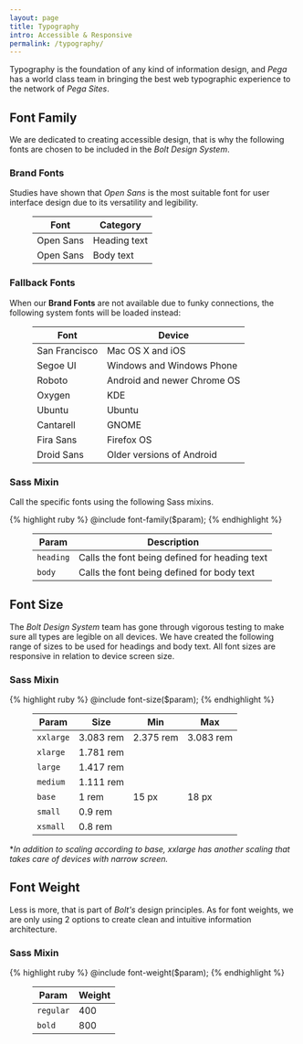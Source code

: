 ```yaml
---
layout: page
title: Typography
intro: Accessible & Responsive
permalink: /typography/
---
```


Typography is the foundation of any kind of information design, and *Pega* has a world class team in bringing the best web typographic experience to the network of *Pega Sites*.

## Font Family

We are dedicated to creating accessible design, that is why the following fonts are chosen to be included in the *Bolt Design System*.

### Brand Fonts

Studies have shown that *Open Sans* is the most suitable font for user interface design due to its versatility and legibility.

<figure>
  <table>
    <thead>
      <tr>
        <th>Font</th>
        <th>Category</th>
      </tr>
    </thead>
    <tbody>
      <tr>
        <td>Open Sans</td>
        <td>Heading text</td>
      </tr>
      <tr>
        <td>Open Sans</td>
        <td>Body text</td>
      </tr>
    </tbody>
  </table>
</figure>

### Fallback Fonts

When our **Brand Fonts** are not available due to funky connections, the following system fonts will be loaded instead:

<figure>
  <table>
    <thead>
      <tr>
        <th>Font</th>
        <th>Device</th>
      </tr>
    </thead>
    <tbody>
      <tr>
        <td>San Francisco</td>
        <td>Mac OS X and iOS</td>
      </tr>
      <tr>
        <td>Segoe UI</td>
        <td>Windows and Windows Phone</td>
      </tr>
      <tr>
        <td>Roboto</td>
        <td>Android and newer Chrome OS</td>
      </tr>
      <tr>
        <td>Oxygen</td>
        <td>KDE</td>
      </tr>
      <tr>
        <td>Ubuntu</td>
        <td>Ubuntu</td>
      </tr>
      <tr>
        <td>Cantarell</td>
        <td>GNOME</td>
      </tr>
      <tr>
        <td>Fira Sans</td>
        <td>Firefox OS</td>
      </tr>
      <tr>
        <td>Droid Sans</td>
        <td>Older versions of Android</td>
      </tr>
    </tbody>
  </table>
</figure>

### Sass Mixin

Call the specific fonts using the following Sass mixins.

{% highlight ruby %}
@include font-family($param);
{% endhighlight %}

<figure>
  <table>
    <thead>
      <tr>
        <th>Param</th>
        <th>Description</th>
      </tr>
    </thead>
    <tbody>
      <tr>
        <td><code>heading</code></td>
        <td>Calls the font being defined for heading text</td>
      </tr>
      <tr>
        <td><code>body</code></td>
        <td>Calls the font being defined for body text</td>
      </tr>
    </tbody>
  </table>
</figure>

## Font Size

The *Bolt Design System* team has gone through vigorous testing to make sure all types are legible on all devices. We have created the following range of sizes to be used for headings and body text. All font sizes are responsive in relation to device screen size.

### Sass Mixin

{% highlight ruby %}
@include font-size($param);
{% endhighlight %}

<figure>
  <table>
    <thead>
      <tr>
        <th>Param</th>
        <th>Size</th>
        <th>Min</th>
        <th>Max</th>
      </tr>
    </thead>
    <tbody>
      <tr>
        <td><code>xxlarge</code></td>
        <td>3.083 rem</td>
        <td>2.375 rem</td>
        <td>3.083 rem</td>
      </tr>
      <tr>
        <td><code>xlarge</code></td>
        <td>1.781 rem</td>
        <td></td>
        <td></td>
      </tr>
      <tr>
        <td><code>large</code></td>
        <td>1.417 rem</td>
        <td></td>
        <td></td>
      </tr>
      <tr>
        <td><code>medium</code></td>
        <td>1.111 rem</td>
        <td></td>
        <td></td>
      </tr>
      <tr>
        <td><code>base</code></td>
        <td>1 rem</td>
        <td>15 px</td>
        <td>18 px</td>
      </tr>
      <tr>
        <td><code>small</code></td>
        <td>0.9 rem</td>
        <td></td>
        <td></td>
      </tr>
      <tr>
        <td><code>xsmall</code></td>
        <td>0.8 rem</td>
        <td></td>
        <td></td>
      </tr>
    </tbody>
  </table>
</figure>

**In addition to scaling according to base, xxlarge has another scaling that takes care of devices with narrow screen.*

## Font Weight

Less is more, that is part of *Bolt's* design principles. As for font weights, we are only using 2 options to create clean and intuitive information architecture.

### Sass Mixin

{% highlight ruby %}
@include font-weight($param);
{% endhighlight %}

<figure>
  <table>
    <thead>
      <tr>
        <th>Param</th>
        <th>Weight</th>
      </tr>
    </thead>
    <tbody>
      <tr>
        <td><code>regular</code></td>
        <td>400</td>
      </tr>
      <tr>
        <td><code>bold</code></td>
        <td>800</td>
      </tr>
    </tbody>
  </table>
</figure>
